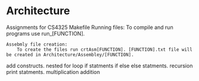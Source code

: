 # Architecture
Assignments for CS4325
Makefile
    Running files:
        To compile and run programs use run_[FUNCTION]. 
        
    Assebmly file creation:
        To create the files run crtAsm[FUNCTION]. [FUNCTION].txt file will be created in Architecture/Assembley/[FUNCTION]. 

add constructs. 
nested for loop
if statments 
if else 
else statments. 
recursion 
print statments. 
multiplication 
addition 
